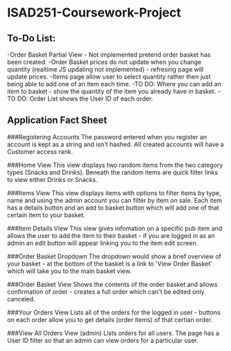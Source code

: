 # ISAD251-Coursework-Project

## To-Do List:
-Order Basket Partial View - Not implemented pretend order basket has been created.
-Order Basket prices do not update when you change quantity (realtime JS updating not implemented) - refresing page will update prices.
-Items page allow user to select quantity rather then just being able to add one of an item each time.
-TO DO: Where you can add an item to basket - show the quantity of the item you already have in basket.
-TO DO: Order List shows the User ID of each order.

## Application Fact Sheet
###Registering Accounts
The password entered when you register an account is kept as a string and isn't hashed. All created accounts will have a Customer access rank.

###Home View
This view displays two random items from the two category types (Snacks and Drinks). Beneath the random items are quick filter links to view either Drinks or Snacks. 

###Items View
This view displays items with options to filter items by type, name and using the admin account you can filter by item on sale. Each item has a details button and an add to basket button which will add one of that certain item to your basket.

###Item Details View
This view gives infomation on a specific pub item and allows the user to add the item to their basket - if you are logged in as an admin an edit button will appear linking you to the item edit screen.

###Order Basket Dropdown
The dropdown would show a brief overview of your basket - at the bottom of the basket is a link to 'View Order Basket' which will take you to the main basket view.

###Order Basket View
Shows the contents of the order basket and allows confirmation of order - creates a full order which can't be edited only canceled.

###Your Orders View
Lists all of the orders for the logged in user - buttons on each order allow you to get details (order items) of that certian order.

###View All Orders View (admin)
Lists orders for all users. The page has a User ID filter so that an admin can view orders for a particular user.
